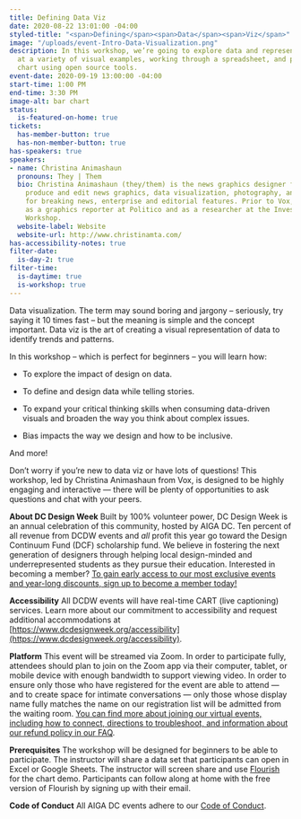 ```yaml
---
title: Defining Data Viz
date: 2020-08-22 13:01:00 -04:00
styled-title: "<span>Defining</span><span>Data</span><span>Viz</span>"
image: "/uploads/event-Intro-Data-Visualization.png"
description: In this workshop, we’re going to explore data and representation by looking
  at a variety of visual examples, working through a spreadsheet, and producing a
  chart using open source tools.
event-date: 2020-09-19 13:00:00 -04:00
start-time: 1:00 PM
end-time: 3:30 PM
image-alt: bar chart
status:
  is-featured-on-home: true
tickets:
  has-member-button: true
  has-non-member-button: true
has-speakers: true
speakers:
- name: Christina Animashaun
  pronouns: They | Them
  bio: Christina Animashaun (they/them) is the news graphics designer for Vox. They
    produce and edit news graphics, data visualization, photography, and illustration
    for breaking news, enterprise and editorial features. Prior to Vox, they worked
    as a graphics reporter at Politico and as a researcher at the Investigative Reporting
    Workshop.
  website-label: Website
  website-url: http://www.christinamta.com/
has-accessibility-notes: true
filter-date:
  is-day-2: true
filter-time:
  is-daytime: true
  is-workshop: true
---
```


Data visualization. The term may sound boring and jargony – seriously, try saying it 10 times fast – but the meaning is simple and the concept important. Data viz is the art of creating a visual representation of data to identify trends and patterns.

In this workshop – which is perfect for beginners – you will learn how:

* To explore the impact of design on data.

* To define and design data while telling stories.

* To expand your critical thinking skills when consuming data-driven visuals and broaden the way you think about complex issues.

* Bias impacts the way we design and how to be inclusive.

And more!

Don’t worry if you’re new to data viz or have lots of questions! This workshop, led by Christina Animashaun from Vox, is designed to be highly engaging and interactive — there will be plenty of opportunities to ask questions and chat with your peers.

**About DC Design Week**
Built by 100% volunteer power, DC Design Week is an annual celebration of this community, hosted by AIGA DC. Ten percent of all revenue from DCDW events and *all* profit this year go toward the Design Continuum Fund (DCF) scholarship fund. We believe in fostering the next generation of designers through helping local design-minded and underrepresented students as they pursue their education. Interested in becoming a member? [To gain early access to our most exclusive events and year-long discounts, sign up to become a member today!](http://www.aiga.org/join)

**Accessibility**
All DCDW events will have real-time CART (live captioning) services. Learn more about our commitment to accessibility and request additional accommodations at [https://www.dcdesignweek.org/accessibility](https://www.dcdesignweek.org/accessibility).

**Platform**
This event will be streamed via Zoom. In order to participate fully, attendees should plan to join on the Zoom app via their computer, tablet, or mobile device with enough bandwidth to support viewing video. In order to ensure only those who have registered for the event are able to attend — and to create space for intimate conversations — only those whose display name fully matches the name on our registration list will be admitted from the waiting room. [You can find more about joining our virtual events, including how to connect, directions to troubleshoot, and information about our refund policy in our FAQ](https://dcdesignweek.org/faqs/).

**Prerequisites**
The workshop will be designed for beginners to be able to participate. The instructor will share a data set that participants can open in Excel or Google Sheets. The instructor will screen share and use [Flourish](https://flourish.studio/) for the chart demo. Participants can follow along at home with the free version of Flourish by signing up with their email.

**Code of Conduct**
All AIGA DC events adhere to our [Code of Conduct](https://dc.aiga.org/events/code-of-conduct/).